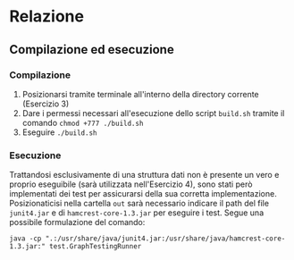 # Relazione
## Compilazione ed esecuzione
### Compilazione
1. Posizionarsi tramite terminale all'interno della directory corrente (Esercizio 3)
2. Dare i permessi necessari all'esecuzione dello script `build.sh` tramite il comando `chmod +777 ./build.sh`
3. Eseguire `./build.sh`
### Esecuzione

Trattandosi esclusivamente di una struttura dati non è presente un vero e proprio eseguibile (sarà utilizzata nell'Esercizio 4), sono stati però implementati dei test per assicurarsi della sua corretta implementazione. Posizionaticisi nella cartella `out` sarà necessario indicare il path del file `junit4.jar` e di `hamcrest-core-1.3.jar` per eseguire i test. Segue una possibile formulazione del comando:
```
java -cp ".:/usr/share/java/junit4.jar:/usr/share/java/hamcrest-core-1.3.jar:" test.GraphTestingRunner
```
